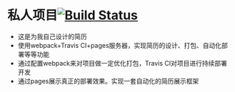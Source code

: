 # 私人项目[![Build Status](https://travis-ci.com/cj620/MyResume.svg?branch=master)](https://travis-ci.org/cj620/MyResume)
- 这是为我自己设计的简历
- 使用webpack+Travis CI+pages服务器，实现简历的设计、打包、自动化部署等等功能
- 通过配置webpack来对项目做一定优化打包，Travis CI对项目进行持续部署开发
- 通过pages展示真正的部署效果。实现一套自动化的简历展示框架
